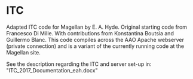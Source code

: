 # ITC
Adapted ITC code for Magellan by E. A. Hyde. Original starting code from Francesco Di Mille. With contributions from Konstantina Boutsia and Guillermo Blanc. This code compiles across the AAO Apache webserver (private connection) and is a variant of the currently running code at the Magellan site.

See the description regarding the ITC and server set-up in: "ITC_2017_Documentation_eah.docx"

